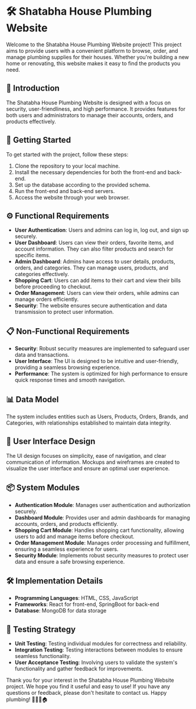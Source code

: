 # 🛠️ Shatabha House Plumbing Website

Welcome to the Shatabha House Plumbing Website project! This project aims to provide users with a convenient platform to browse, order, and manage plumbing supplies for their houses. Whether you're building a new home or renovating, this website makes it easy to find the products you need.

## 🌟 Introduction

The Shatabha House Plumbing Website is designed with a focus on security, user-friendliness, and high performance. It provides features for both users and administrators to manage their accounts, orders, and products effectively.

## 🚀 Getting Started

To get started with the project, follow these steps:

1. Clone the repository to your local machine.
2. Install the necessary dependencies for both the front-end and back-end.
3. Set up the database according to the provided schema.
4. Run the front-end and back-end servers.
5. Access the website through your web browser.

## ⚙️ Functional Requirements

- **User Authentication**: Users and admins can log in, log out, and sign up securely.
- **User Dashboard**: Users can view their orders, favorite items, and account information. They can also filter products and search for specific items.
- **Admin Dashboard**: Admins have access to user details, products, orders, and categories. They can manage users, products, and categories effectively.
- **Shopping Cart**: Users can add items to their cart and view their bills before proceeding to checkout.
- **Order Management**: Users can view their orders, while admins can manage orders efficiently.
- **Security**: The website ensures secure authentication and data transmission to protect user information.

## 📋 Non-Functional Requirements

- **Security**: Robust security measures are implemented to safeguard user data and transactions.
- **User Interface**: The UI is designed to be intuitive and user-friendly, providing a seamless browsing experience.
- **Performance**: The system is optimized for high performance to ensure quick response times and smooth navigation.

## 📊 Data Model

The system includes entities such as Users, Products, Orders, Brands, and Categories, with relationships established to maintain data integrity.

## 🎨 User Interface Design

The UI design focuses on simplicity, ease of navigation, and clear communication of information. Mockups and wireframes are created to visualize the user interface and ensure an optimal user experience.

## 📦 System Modules

- **Authentication Module**: Manages user authentication and authorization securely.
- **Dashboard Module**: Provides user and admin dashboards for managing accounts, orders, and products efficiently.
- **Shopping Cart Module**: Handles shopping cart functionality, allowing users to add and manage items before checkout.
- **Order Management Module**: Manages order processing and fulfillment, ensuring a seamless experience for users.
- **Security Module**: Implements robust security measures to protect user data and ensure a safe browsing experience.

## 🛠️ Implementation Details

- **Programming Languages**: HTML, CSS, JavaScript
- **Frameworks**: React for front-end, SpringBoot for back-end
- **Database**: MongoDB for data storage

## 🧪 Testing Strategy

- **Unit Testing**: Testing individual modules for correctness and reliability.
- **Integration Testing**: Testing interactions between modules to ensure seamless functionality.
- **User Acceptance Testing**: Involving users to validate the system's functionality and gather feedback for improvements.

Thank you for your interest in the Shatabha House Plumbing Website project. We hope you find it useful and easy to use! If you have any questions or feedback, please don't hesitate to contact us. Happy plumbing! 🚿🔧✨🏠
